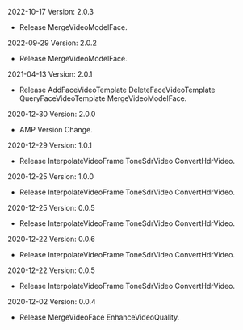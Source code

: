 2022-10-17 Version: 2.0.3
- Release MergeVideoModelFace.

2022-09-29 Version: 2.0.2
- Release MergeVideoModelFace.

2021-04-13 Version: 2.0.1
- Release AddFaceVideoTemplate DeleteFaceVideoTemplate QueryFaceVideoTemplate MergeVideoModelFace.

2020-12-30 Version: 2.0.0
- AMP Version Change.

2020-12-29 Version: 1.0.1
- Release InterpolateVideoFrame ToneSdrVideo ConvertHdrVideo.

2020-12-25 Version: 1.0.0
- Release InterpolateVideoFrame ToneSdrVideo ConvertHdrVideo.

2020-12-25 Version: 0.0.5
- Release InterpolateVideoFrame ToneSdrVideo ConvertHdrVideo.

2020-12-22 Version: 0.0.6
- Release InterpolateVideoFrame ToneSdrVideo ConvertHdrVideo.

2020-12-22 Version: 0.0.5
- Release InterpolateVideoFrame ToneSdrVideo ConvertHdrVideo.

2020-12-02 Version: 0.0.4
- Release MergeVideoFace EnhanceVideoQuality.

